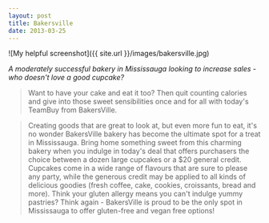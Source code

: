 ```yaml
---
layout: post
title: Bakersville
date: 2013-03-25
---
```


![My helpful screenshot]({{ site.url }}/images/bakersville.jpg)

*A moderately successful bakery in Mississauga looking to increase sales - who doesn't love a good cupcake?*

> Want to have your cake and eat it too? Then quit counting calories and give into those sweet sensibilities once and for all with today's TeamBuy from BakersVille.

> Creating goods that are great to look at, but even more fun to eat, it's no wonder BakersVille bakery has become the ultimate spot for a treat in Mississauga. Bring home something sweet from this charming bakery when you indulge in today's deal that offers purchasers the choice between a dozen large cupcakes or a $20 general credit. Cupcakes come in a wide range of flavours that are sure to please any party, while the generous credit may be applied to all kinds of delicious goodies (fresh coffee, cake, cookies, croissants, bread and more). Think your gluten allergy means you can't indulge yummy pastries? Think again - BakersVille is proud to be the only spot in Mississauga to offer gluten-free and vegan free options!

